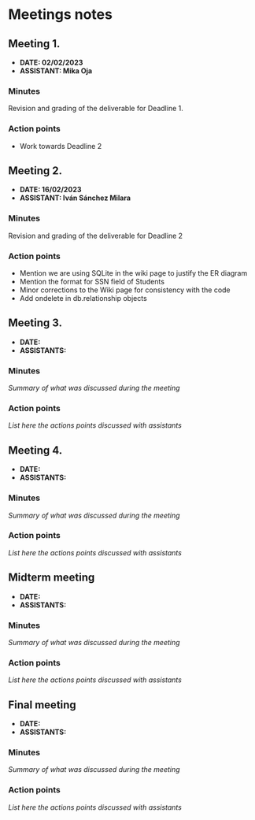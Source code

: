 # Meetings notes

## Meeting 1.
* **DATE: 02/02/2023**
* **ASSISTANT: Mika Oja**

### Minutes
Revision and grading of the deliverable for Deadline 1.


### Action points
- Work towards Deadline 2



## Meeting 2.
* **DATE: 16/02/2023**
* **ASSISTANT: Iván Sánchez Milara**

### Minutes
Revision and grading of the deliverable for Deadline 2

### Action points
 - Mention we are using SQLite in the wiki page to justify the ER diagram
 - Mention the format for SSN field of Students
 - Minor corrections to the Wiki page for consistency with the code
 - Add ondelete in db.relationship objects



## Meeting 3.
* **DATE:**
* **ASSISTANTS:**

### Minutes
*Summary of what was discussed during the meeting*

### Action points
*List here the actions points discussed with assistants*




## Meeting 4.
* **DATE:**
* **ASSISTANTS:**

### Minutes
*Summary of what was discussed during the meeting*

### Action points
*List here the actions points discussed with assistants*




## Midterm meeting
* **DATE:**
* **ASSISTANTS:**

### Minutes
*Summary of what was discussed during the meeting*

### Action points
*List here the actions points discussed with assistants*




## Final meeting
* **DATE:**
* **ASSISTANTS:**

### Minutes
*Summary of what was discussed during the meeting*

### Action points
*List here the actions points discussed with assistants*




